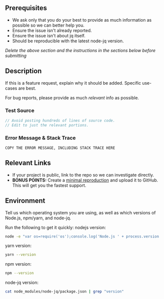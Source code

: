 <!-- Thanks for submitting an issue! -->

<!-- CLICK "Preview" FOR INSTRUCTIONS IN A MORE READABLE FORMAT -->

## Prerequisites

- We ask only that you do your best to provide as much information as possible so we can better help you.
- Ensure the issue isn't already reported.
- Ensure the issue isn't about jq itself.
- Should be reproducible with the latest node-jq version.

*Delete the above section and the instructions in the sections below before submitting*

## Description

If this is a feature request, explain why it should be added. Specific use-cases are best.

For bug reports, please provide as much *relevant* info as possible.

### Test Source

```js
// Avoid posting hundreds of lines of source code.
// Edit to just the relevant portions.
```

### Error Message & Stack Trace

```
COPY THE ERROR MESSAGE, INCLUDING STACK TRACE HERE
```

## Relevant Links

- If your project is public, link to the repo so we can investigate directly.
- **BONUS POINTS:** Create a [minimal reproduction](http://stackoverflow.com/help/mcve) and upload it to GitHub. This will get you the fastest support.

## Environment

Tell us which operating system you are using, as well as which versions of Node.js, npm/yarn, and node-jq.

Run the following to get it quickly:
nodejs version:
```bash
node -e "var os=require('os');console.log('Node.js ' + process.version + '\n' + os.platform() + ' ' + os.release())"
```
yarn version:
```bash
yarn --version
```
npm version:
```bash
npm --version
```
node-jq version:
```bash
cat node_modules/node-jq/package.json | grep "version"
```
